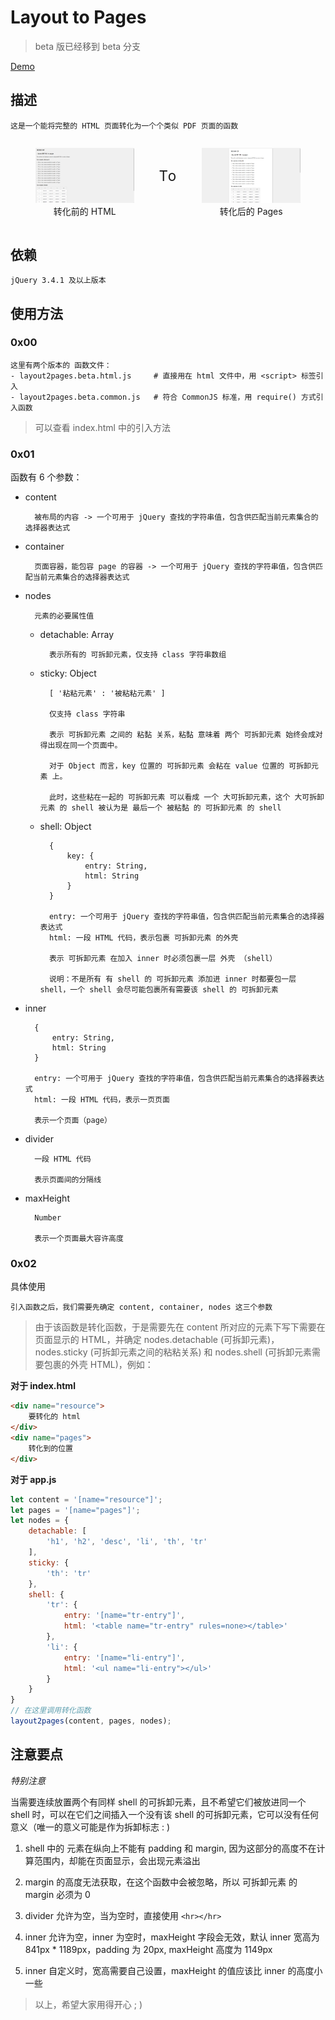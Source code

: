 # Layout to Pages

> beta 版已经移到 beta 分支

[Demo](https://guitenbay.github.io/layout2pages/index.html)

## 描述

    这是一个能将完整的 HTML 页面转化为一个个类似 PDF 页面的函数

<div style="display: flex;justify-content:space-around;align-items:center">
<figure style="flex: 1">
    <img src="./img/layout2pages-html.png">
    <figcaption style="text-align: center">转化前的 HTML</figcaption>
</figure>
<span style="font-size: 1.4rem;letter-spacing: 1.4px;transform: translateY(-0.7rem)">To</span>
<figure style="flex: 1">
    <img src="./img/layout2pages-pages.png">
    <figcaption style="text-align: center">转化后的 Pages</figcaption>
</figure>
</div>

## 依赖

    jQuery 3.4.1 及以上版本

## 使用方法

### 0x00
    这里有两个版本的 函数文件：
    - layout2pages.beta.html.js     # 直接用在 html 文件中，用 <script> 标签引入
    - layout2pages.beta.common.js   # 符合 CommonJS 标准，用 require() 方式引入函数

> 可以查看 index.html 中的引入方法

### 0x01

函数有 6 个参数：

- content   
    
        被布局的内容 -> 一个可用于 jQuery 查找的字符串值，包含供匹配当前元素集合的选择器表达式

- container 
        
        页面容器，能包容 page 的容器 -> 一个可用于 jQuery 查找的字符串值，包含供匹配当前元素集合的选择器表达式
    
- nodes

        元素的必要属性值
        
    - detachable: Array
    
            表示所有的 可拆卸元素，仅支持 class 字符串数组
    
    - sticky: Object
    
            [ '粘粘元素' : '被粘粘元素' ] 

            仅支持 class 字符串

            表示 可拆卸元素 之间的 粘黏 关系，粘黏 意味着 两个 可拆卸元素 始终会成对得出现在同一个页面中。
            
            对于 Object 而言，key 位置的 可拆卸元素 会粘在 value 位置的 可拆卸元素 上。
            
            此时，这些粘在一起的 可拆卸元素 可以看成 一个 大可拆卸元素，这个 大可拆卸元素 的 shell 被认为是 最后一个 被粘黏 的 可拆卸元素 的 shell
    
    - shell: Object 
    
            { 
                key: { 
                    entry: String, 
                    html: String
                }
            }

            entry: 一个可用于 jQuery 查找的字符串值，包含供匹配当前元素集合的选择器表达式
            html: 一段 HTML 代码，表示包裹 可拆卸元素 的外壳

            表示 可拆卸元素 在加入 inner 时必须包裹一层 外壳 （shell）
            
            说明：不是所有 有 shell 的 可拆卸元素 添加进 inner 时都要包一层 shell，一个 shell 会尽可能包裹所有需要该 shell 的 可拆卸元素

- inner

        {
            entry: String,
            html: String
        }

        entry: 一个可用于 jQuery 查找的字符串值，包含供匹配当前元素集合的选择器表达式
        html: 一段 HTML 代码，表示一页页面
        
        表示一个页面（page）

- divider

        一段 HTML 代码
        
        表示页面间的分隔线

- maxHeight

        Number

        表示一个页面最大容许高度

### 0x02 

具体使用

    引入函数之后，我们需要先确定 content, container, nodes 这三个参数
    
> 由于该函数是转化函数，于是需要先在 content 所对应的元素下写下需要在页面显示的 HTML，并确定 nodes.detachable (可拆卸元素)，nodes.sticky (可拆卸元素之间的粘粘关系) 和 nodes.shell (可拆卸元素需要包裹的外壳 HTML)，例如：

**对于 index.html**

```html
<div name="resource">
    要转化的 html
</div>
<div name="pages">
    转化到的位置
</div>
```

**对于 app.js**

```js
let content = '[name="resource"]';
let pages = '[name="pages"]';
let nodes = {
    detachable: [
        'h1', 'h2', 'desc', 'li', 'th', 'tr'
    ],
    sticky: {
        'th': 'tr'
    },
    shell: {
        'tr': {
            entry: '[name="tr-entry"]',
            html: '<table name="tr-entry" rules=none></table>'
        },
        'li': {
            entry: '[name="li-entry"]',
            html: '<ul name="li-entry"></ul>'
        }
    }
}
// 在这里调用转化函数
layout2pages(content, pages, nodes);
```

## 注意要点

*特别注意*

当需要连续放置两个有同样 shell 的可拆卸元素，且不希望它们被放进同一个 shell 时，可以在它们之间插入一个没有该 shell 的可拆卸元素，它可以没有任何意义（唯一的意义可能是作为拆卸标志 : )

1. shell 中的 元素在纵向上不能有 padding 和 margin, 因为这部分的高度不在计算范围内，却能在页面显示，会出现元素溢出

2. margin 的高度无法获取，在这个函数中会被忽略，所以 可拆卸元素 的 margin 必须为 0

3. divider 允许为空，当为空时，直接使用 `<hr></hr>`

4. inner 允许为空，inner 为空时，maxHeight 字段会无效，默认 inner 宽高为 841px * 1189px，padding 为 20px, maxHeight 高度为 1149px

5. inner 自定义时，宽高需要自己设置，maxHeight 的值应该比 inner 的高度小一些

> 以上，希望大家用得开心 ; )
